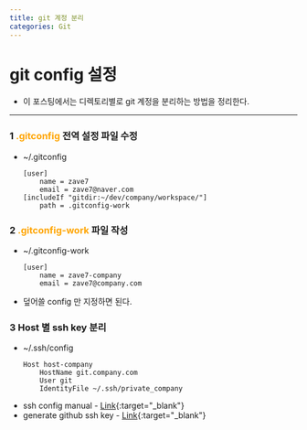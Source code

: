 ```yaml
---
title: git 계정 분리
categories: Git
---
```


# git config 설정
- 이 포스팅에서는 디렉토리별로 git 계정을 분리하는 방법을 정리한다.
---
  
### 1 <span style="color:orange">.gitconfig</span> 전역 설정 파일 수정 
- ~/.gitconfig
    ```
    [user]
        name = zave7
        email = zave7@naver.com
    [includeIf "gitdir:~/dev/company/workspace/"]
        path = .gitconfig-work
    ```
  
### 2 <span style="color:orange">.gitconfig-work</span> 파일 작성
- ~/.gitconfig-work
    ```
    [user]
        name = zave7-company
        email = zave7@company.com
    ```
- 덮어쓸 config 만 지정하면 된다.
  
### 3 Host 별 ssh key 분리
- ~/.ssh/config
    ```
    Host host-company
        HostName git.company.com
        User git
        IdentityFile ~/.ssh/private_company
    ```
- ssh config manual - [Link](https://linux.die.net/man/5/ssh_config){:target="_blank"}
- generate github ssh key - [Link](https://docs.github.com/en/authentication/connecting-to-github-with-ssh/about-ssh){:target="_blank"}